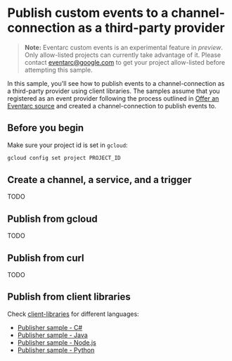 # Publish custom events to a channel-connection as a third-party provider

> **Note:** Eventarc custom events is an experimental feature in *preview*.
> Only allow-listed projects can currently take advantage of it. Please contact
> eventarc@google.com to get your project allow-listed before attempting this sample.

In this sample, you'll see how to publish events to a channel-connection as a
third-party provider using client libraries. The samples assume that you
registered as an event provider following the process outlined in [Offer an
Eventarc
source](https://cloud.google.com/eventarc/docs/third-parties/offer-source) and
created a channel-connection to publish events to.

## Before you begin

Make sure your project id is set in `gcloud`:

```sh
gcloud config set project PROJECT_ID
```

## Create a channel, a service, and a trigger

TODO

## Publish from gcloud

TODO

## Publish from curl

TODO

## Publish from client libraries

Check [client-libraries](client-libraries) for different languages:

* [Publisher sample - C#](client-libraries/csharp)
* [Publisher sample - Java](client-libraries/java)
* [Publisher sample - Node.js](client-libraries/nodejs)
* [Publisher sample - Python](client-libraries/python)